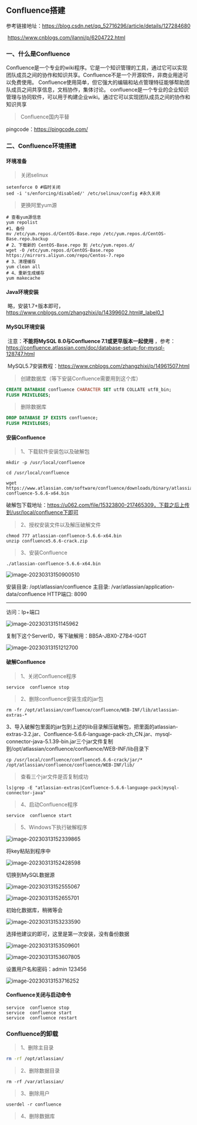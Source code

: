 ## Confluence搭建

参考链接地址：https://blog.csdn.net/qq_52716296/article/details/127284680

​                            https://www.cnblogs.com/ilanni/p/6204722.html

### 一、什么是Confluence

​ Confluence是一个专业的wiki程序。它是一个知识管理的工具，通过它可以实现团队成员之间的协作和知识共享。Confluence不是一个开源软件，非商业用途可以免费使用。
Confluence使用简单，但它强大的编辑和站点管理特征能够帮助团队成员之间共享信息，文档协作，集体讨论。
confluence是一个专业的企业知识管理与协同软件，可以用于构建企业wiki。通过它可以实现团队成员之间的协作和知识共享

> Confluence国内平替

pingcode：https://pingcode.com/

### 二、Confluence环境搭建

#### 环境准备

> 关闭selinux

```shell
setenforce 0 #临时关闭
sed -i 's/enforcing/disabled/' /etc/selinux/config #永久关闭
```

> 更换阿里yum源

```shell
# 查看yum源信息
yum repolist
#1、备份
mv /etc/yum.repos.d/CentOS-Base.repo /etc/yum.repos.d/CentOS-Base.repo.backup 
# 2、下载新的 CentOS-Base.repo 到 /etc/yum.repos.d/
wget -O /etc/yum.repos.d/CentOS-Base.repo https://mirrors.aliyun.com/repo/Centos-7.repo
# 3、清理缓存
yum clean all
# 4、重新生成缓存
yum makecache
```

#### Java环境安装

​ 略，安装1.7+版本即可，https://www.cnblogs.com/zhangzhixi/p/14399602.html#_label0_1

#### MySQL环境安装

​ 注意：**不能将MySQL 8.0与Confluence 7.1或更早版本一起使用**
，参考：https://confluence.atlassian.com/doc/database-setup-for-mysql-128747.html

​ MySQL5.7安装教程：https://www.cnblogs.com/zhangzhixi/p/14961507.html

> 创建数据库（等下安装Confluence需要用到这个库）

```sql
CREATE DATABASE confluence CHARACTER SET utf8 COLLATE utf8_bin;
FLUSH PRIVILEGES;
```

> 删除数据库

```sql
DROP DATABASE IF EXISTS confluence;
FLUSH PRIVILEGES;
```

#### 安装Confluence

> 1、下载软件安装包以及破解包

```shell
mkdir -p /usr/local/confluence

cd /usr/local/confluence

wget https://www.atlassian.com/software/confluence/downloads/binary/atlassian-confluence-5.6.6-x64.bin
```

破解包下载地址：https://u062.com/file/15323800-217465309，下载之后上传到/usr/local/confluence下即可

> 2、授权安装文件以及解压破解文件

```shell
chmod 777 atlassian-confluence-5.6.6-x64.bin
unzip confluence5.6.6-crack.zip
```

> 3、安装Confluence

```shell
./atlassian-confluence-5.6.6-x64.bin
```

![image-20230313150900510](https://typora-picgo-images-zhixi.oss-cn-beijing.aliyuncs.com/202303131509774.png)

安装目录: /opt/atlassian/confluence
主目录: /var/atlassian/application-data/confluence
HTTP端口: 8090

---

访问：Ip+端口

![image-20230313151145962](https://typora-picgo-images-zhixi.oss-cn-beijing.aliyuncs.com/202303131511120.png)

复制下这个ServerID，等下破解用：BB5A-JBX0-Z7B4-IGGT

![image-20230313151212700](https://typora-picgo-images-zhixi.oss-cn-beijing.aliyuncs.com/202303131512836.png)

#### 破解Confluence

> 1、关闭Confluence程序

```shell
service  confluence stop 
```

> 2、删除confluence安装生成的jar包

```shell
rm -fr /opt/atlassian/confluence/confluence/WEB-INF/lib/atlassian-extras-*
```

>
3、导入破解包里面的jar包到上述的lib目录解压破解包，把里面的atlassian-extras-3.2.jar、Confluence-5.6.6-language-pack-zh_CN.jar、mysql-connector-java-5.1.39-bin.jar三个jar文件复制到/opt/atlassian/confluence/confluence/WEB-INF/lib目录下

```shell
cp /usr/local/confluence/confluence5.6.6-crack/jar/* /opt/atlassian/confluence/confluence/WEB-INF/lib/
```

> 查看三个jar文件是否复制成功

```shell
ls|grep -E "atlassian-extras|Confluence-5.6.6-language-pack|mysql-connector-java"
```

> 4、启动Confluence程序

```shell
service  confluence start
```

> 5、Windows下执行破解程序

![image-20230313152339865](https://typora-picgo-images-zhixi.oss-cn-beijing.aliyuncs.com/202303131523047.png)

将key粘贴到程序中

![image-20230313152428598](https://typora-picgo-images-zhixi.oss-cn-beijing.aliyuncs.com/202303131524727.png)

切换到MySQL数据源

![image-20230313152555067](https://typora-picgo-images-zhixi.oss-cn-beijing.aliyuncs.com/202303131525144.png)

![image-20230313152655701](https://typora-picgo-images-zhixi.oss-cn-beijing.aliyuncs.com/202303131526824.png)

初始化数据库，稍微等会

![image-20230313153233590](https://typora-picgo-images-zhixi.oss-cn-beijing.aliyuncs.com/202303131532647.png)

选择他建议的即可，这里是第一次安装，没有备份数据

![image-20230313153509601](https://typora-picgo-images-zhixi.oss-cn-beijing.aliyuncs.com/202303131535738.png)

![image-20230313153607805](https://typora-picgo-images-zhixi.oss-cn-beijing.aliyuncs.com/202303131536932.png)

设置用户名和密码：admin 123456

![image-20230313153716252](https://typora-picgo-images-zhixi.oss-cn-beijing.aliyuncs.com/202303131537309.png)

#### Confluence关闭与启动命令

```shell
service  confluence stop
service  confluence start
service  confluence restart
```

### Confluence的卸载

> 1、删除主目录

```bash
rm -rf /opt/atlassian/
```

> 2、删除数据目录

```
rm -rf /var/atlassian/
```

> 3、删除用户

```
userdel -r confluence
```

> 4、删除数据库











